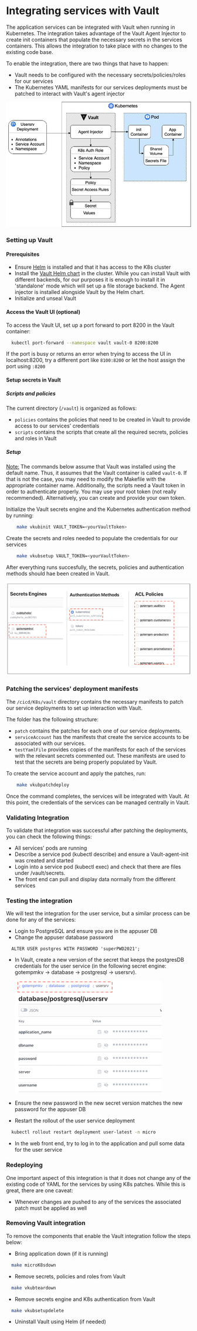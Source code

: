# Integrating services with Vault

The application services can be integrated with Vault when running in Kubernetes. The integration takes advantage of the Vault Agent Injector to create init containers that populate the necessary secrets in the services containers.
This allows the integration to take place with no changes to the existing code base.

To enable the integration, there are two things that have to happen:
- Vault needs to be configured with the necessary secrets/policies/roles for our services
- The Kubernetes YAML manifests for our services deployments must be patched to interact with Vault's agent injector



![Agent pulls parameters from the deployment and uses them to create an init container](../diagramsforDocs/stopPasswordInsanity-InjectingValuesDetail.png)




### Setting up Vault

#### Prerequisites

- Ensure [Helm](https://helm.sh/docs/intro/install/) is installed and that it has access to the K8s cluster
- Install the [Vault Helm chart](https://www.vaultproject.io/docs/platform/k8s/helm/run#standalone-mode) in the cluster.
  While you can install Vault with different backends, for our purposes it is enough to install it in 'standalone' mode which will set up a file storage backend. The Agent injector is installed alongside Vault by the Helm chart.
- Initialize and unseal Vault

#### Access the Vault UI (optional)

To access the Vault UI, set up a port forward to port 8200 in the Vault container:
```bash
  kubectl port-forward --namespace vault vault-0 8200:8200
```
If the port is busy or returns an error when trying to access the UI in localhost:8200,  try a different port like `8100:8200` or let the host assign the port using  `:8200`

#### Setup secrets in Vault

##### Scripts and policies

The current directory (`/vault`) is organized as follows:
- `policies` contains the policies that need to be created in Vault to provide access to our services' credentials
- `scripts` contains the scripts that create all the required secrets, policies and roles in Vault

##### Setup

<u>Note:</u> The commands below assume that Vault was installed using the default name. Thus, it assumes that the Vault container is called `vault-0`. If that is not the case, you may need to modify the Makefile with the appropriate container name.
Additionally, the scripts need a Vault token in order to authenticate properly. You may use your
root token (not really recommended). Alternatively, you can create and provide your own token.

Initialize the Vault secrets engine and the Kubernetes authentication method by running:

```bash
    make vkubinit VAULT_TOKEN=<yourVaultToken>
```

Create the secrets and roles needed to populate the credentials for our services

```bash
    make vkubsetup VAULT_TOKEN=<yourVaultToken>
```

After everything runs succesfully, the secrets, policies and authentication methods should hae been created in Vault.

![Vault secrets policies and Authorization](../diagramsforDocs/vaultItemsSmall.png) 

### Patching the services' deployment manifests

The `/cicd/K8s/vault` directory contains the necessary manifests to patch our service deployments to set up interaction with Vault.

The folder has the following structure:

- `patch` contains the patches for each one of our service deployments.
- `serviceAccount` has the manifests that create the service accounts to be associated with our services.
- `testYamlFile` provides copies of the manifests for each of the services with the relevant secrets commented out. These manifests are used to test that the secrets are being properly populated by Vault.


To create the service account and apply the patches, run:
```bash
    make vkubpatchdeploy
```

Once the command completes, the services will be integrated with Vault. At this point, the credentials of the services can be managed centrally in Vault.

### Validating Integration

To validate that integration was successful after patching the deployments, you can check the following things:

- All services' pods are running 
- Describe a service pod (kubectl describe) and ensure a Vault-agent-init was created and started
- Login into a service pod (kubectl exec) and check that there are files under /vault/secrets.
- The front end can pull and display data normally from the different services

### Testing the integration

We will test the integration for the user service, but a similar process can be done for any of the services:
- Login to PostgreSQL and ensure you are in the appuser DB 
- Change the appuser database password
  
```postgresql
  ALTER USER postgres WITH PASSWORD 'superPWD2021';
```

- In Vault, create a new version of the secret that keeps the postgresDB credentials for the user service (in the following secret engine: gotempmkv -> database -> postgresql -> usersrv).
  
  ![Path to user service secret ](../diagramsforDocs/vaultSecretsExample.png)
  

- Ensure the new password in the new secret version matches the new password for the appuser DB
- Restart the rollout of the user service deployment
  
```bash
  kubectl rollout restart deployment user-latest -n micro
```
- In the web front end, try to log in to the application and pull some data for the user service

### Redeploying

One important aspect of this integration is that it does not change any of the existing code of YAML for the services by using K8s patches.
While this is great, there are one caveat:

- Whenever changes are pushed to any of the services the associated patch must be applied as well

### Removing Vault integration

To remove the components that enable the Vault integration follow the steps below:

- Bring application down (if it is running)
  
```bash
  make microK8sdown
```
- Remove secrets, policies and roles from Vault
  
```bash
  make vkubteardown
```

- Remove secrets engine and K8s authentication from Vault
  
```bash
  make vkubsetupdelete
```

- Uninstall Vault using Helm (if needed)


